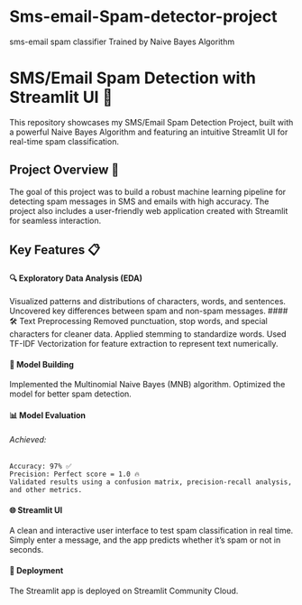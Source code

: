 # Sms-email-Spam-detector-project
sms-email spam classifier Trained by Naive Bayes Algorithm


# SMS/Email Spam Detection with Streamlit UI 🚀
This repository showcases my SMS/Email Spam Detection Project, built with a powerful Naive Bayes Algorithm and featuring an intuitive Streamlit UI for real-time spam classification.

## Project Overview 🌟
The goal of this project was to build a robust machine learning pipeline for detecting spam messages in SMS and emails with high accuracy. The project also includes a user-friendly web application created with Streamlit for seamless interaction.

## Key Features 📋
#### 🔍 Exploratory Data Analysis (EDA)
Visualized patterns and distributions of characters, words, and sentences.
Uncovered key differences between spam and non-spam messages.
####🛠️ Text Preprocessing
Removed punctuation, stop words, and special characters for cleaner data.
Applied stemming to standardize words.
Used TF-IDF Vectorization for feature extraction to represent text numerically.
#### 🧠 Model Building
Implemented the Multinomial Naive Bayes (MNB) algorithm.
Optimized the model for better spam detection.
#### 📊 Model Evaluation
###### Achieved:
    Accuracy: 97% ✅
    Precision: Perfect score = 1.0 🔥
    Validated results using a confusion matrix, precision-recall analysis, and other metrics.
#### 🌐 Streamlit UI
A clean and interactive user interface to test spam classification in real time.
Simply enter a message, and the app predicts whether it’s spam or not in seconds.
#### 🚀 Deployment
The Streamlit app is deployed on  Streamlit Community Cloud.

